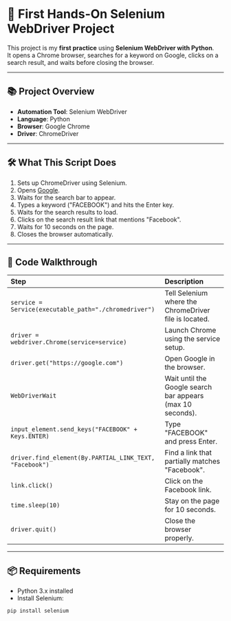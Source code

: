 # 🚀 First Hands-On Selenium WebDriver Project

This project is my **first practice** using **Selenium WebDriver with Python**.  
It opens a Chrome browser, searches for a keyword on Google, clicks on a search result, and waits before closing the browser.

---

## 📚 Project Overview

- **Automation Tool**: Selenium WebDriver
- **Language**: Python
- **Browser**: Google Chrome
- **Driver**: ChromeDriver

---

## 🛠️ What This Script Does

1. Sets up ChromeDriver using Selenium.
2. Opens [Google](https://google.com).
3. Waits for the search bar to appear.
4. Types a keyword ("FACEBOOK") and hits the Enter key.
5. Waits for the search results to load.
6. Clicks on the search result link that mentions "Facebook".
7. Waits for 10 seconds on the page.
8. Closes the browser automatically.

---

## 🧩 Code Walkthrough

| Step | Description |
|:---|:---|
| `service = Service(executable_path="./chromedriver")` | Tell Selenium where the ChromeDriver file is located. |
| `driver = webdriver.Chrome(service=service)` | Launch Chrome using the service setup. |
| `driver.get("https://google.com")` | Open Google in the browser. |
| `WebDriverWait` | Wait until the Google search bar appears (max 10 seconds). |
| `input_element.send_keys("FACEBOOK" + Keys.ENTER)` | Type "FACEBOOK" and press Enter. |
| `driver.find_element(By.PARTIAL_LINK_TEXT, "Facebook")` | Find a link that partially matches "Facebook". |
| `link.click()` | Click on the Facebook link. |
| `time.sleep(10)` | Stay on the page for 10 seconds. |
| `driver.quit()` | Close the browser properly. |

---

## 📦 Requirements

- Python 3.x installed
- Install Selenium:

```bash
pip install selenium
